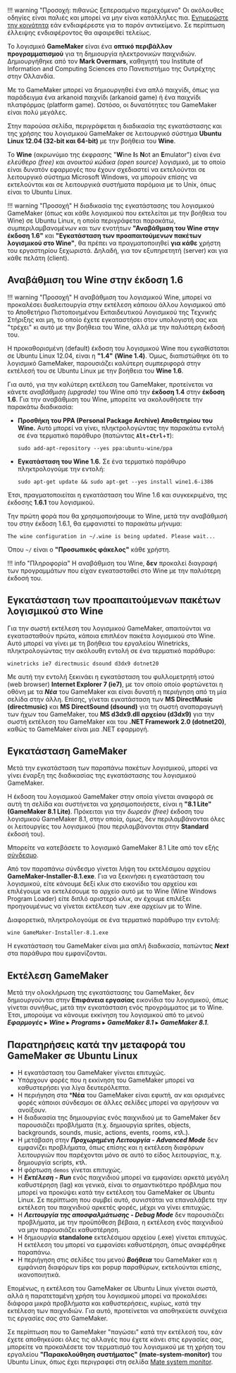 !!! warning "Προσοχή: πιθανώς ξεπερασμένο περιεχόμενο"
    Οι ακόλουθες οδηγίες είναι παλιές και μπορεί να μην είναι κατάλληλες πια.
    [Ενημερώστε την κοινότητα](support/index.md#steki) εάν ενδιαφέρεστε για
    το παρόν αντικείμενο. Σε περίπτωση έλλειψης ενδιαφέροντος θα αφαιρεθεί
    τελείως.

Το λογισμικό **GameMaker** είναι ένα **οπτικό περιβάλλον προγραμματισμού** για
τη δημιουργία ηλεκτρονικών παιχνιδιών. Δημιουργήθηκε από τον **Mark Overmars**,
καθηγητή του Institute of Information and Computing Sciences στο Πανεπιστήμιο
της Ουτρέχτης στην Ολλανδία.

Με το GameMaker μπορεί να δημιουργηθεί ένα απλό παιχνίδι, όπως για παράδειγμα
ένα arkanoid παιχνίδι (arkanoid game) ή ένα παιχνίδι πλατφόρμας (platform
game). Ωστόσο, οι δυνατότητες του GameMaker είναι πολύ μεγάλες.

Στην παρούσα σελίδα, περιγράφεται η διαδικασία της εγκατάστασης και της χρήσης
του λογισμικού GameMaker σε λειτουργικό σύστημα **Ubuntu Linux 12.04 (32-bit
και 64-bit)** με την βοήθεια του **Wine**.

Το **Wine** (ακρωνύμιο της έκφρασης "**W**ine **I**s **N**ot an **E**mulator")
είναι ένα *ελεύθερο (free)* και *ανοικτού κώδικα (open source)* λογισμικό, με
το οποίο είναι δυνατόν εφαρμογές που έχουν σχεδιαστεί να εκτελούνται σε
λειτουργικό σύστημα Microsoft Windows, να μπορούν επίσης να εκτελούνται και σε
λειτουργικά συστήματα παρόμοια με το Unix, όπως είναι το Ubuntu Linux.

!!! warning "Προσοχή"
    Η διαδικασία της εγκατάστασης του λογισμικού GameMaker (όπως και κάθε
    λογισμικού που εκτελείται με την βοήθεια του Wine) σε Ubuntu Linux, η οποία
    περιγράφεται παρακάτω, συμπεριλαμβανομένων και των ενοτήτων **"Αναβάθμιση
    του Wine στην έκδοση 1.6"** και **"Εγκατάσταση των προαπαιτούμενων πακέτων
    λογισμικού στο Wine"**, θα πρέπει να πραγματοποιηθεί **για κάθε** χρήστη
    του εργαστηρίου ξεχωριστά. Δηλαδή, για τον εξυπηρετητή (server) και για
    κάθε πελάτη (client).

## Αναβάθμιση του Wine στην έκδοση 1.6

!!! warning "Προσοχή"
    Η αναβάθμιση του λογισμικού Wine, μπορεί να προκαλέσει δυσλειτουργία στην
    εκτέλεση κάποιου άλλου λογισμικού από το Αποθετήριο Πιστοποιημένου
    Εκπαιδευτικού Λογισμικού της Τεχνικής Στήριξης και μη, το οποίο έχετε
    εγκαταστήσει στον υπολογιστή σας και "τρέχει" κι αυτό με την βοήθεια του
    Wine, αλλά με την παλιότερη έκδοσή του.

Η προκαθορισμένη (default) έκδοση του λογισμικού Wine που εγκαθίσταται σε
Ubuntu Linux 12.04, είναι η **"1.4"** **(Wine 1.4)**. Όμως, διαπιστώθηκε ότι το
λογισμικό GameMaker, παρουσιάζει καλύτερη συμπεριφορά στην εκτέλεσή του σε
Ubuntu Linux με την βοήθεια του **Wine 1.6**.

Για αυτό, για την καλύτερη εκτέλεση του GameMaker, προτείνεται να κάνετε
*αναβάθμιση (upgrade)* του Wine από την **έκδοση 1.4** στην **έκδοση 1.6**.
Για την αναβάθμιση του Wine, μπορείτε να ακολουθήσετε την παρακάτω διαδικασία:

  - **Προσθήκη του PPA (Personal Package Archive) Αποθετηρίου του Wine.** Αυτό
    μπορεί να γίνει, πληκτρολογώντας την παρακάτω εντολή σε ένα τερματικό
    παράθυρο (πατώντας **`Alt`**+**`Ctrl`**+**`T`**):
    ```shell
    sudo add-apt-repository --yes ppa:ubuntu-wine/ppa
    ```
  - **Εγκατάσταση του Wine 1.6.** Σε ένα τερματικό παράθυρο πληκτρολογούμε την
    εντολή:
    ```shell
    sudo apt-get update && sudo apt-get --yes install wine1.6-i386
    ```

Έτσι, πραγματοποιείται η εγκατάσταση του Wine 1.6 και συγκεκριμένα, της έκδοσης
**1.6.1** του λογισμικού.

Την πρώτη φορά που θα χρησιμοποιήσουμε το Wine, μετά την αναβάθμισή του στην
έκδοση 1.6.1, θα εμφανιστεί το παρακάτω μήνυμα:
```shell-session
The wine configuration in ~/.wine is being updated. Please wait...
```
Όπου `~/` είναι ο **"Προσωπικός φάκελος"** κάθε χρήστη.

!!! info "Πληροφορία"
    Η αναβάθμιση του Wine, **δεν** προκαλεί διαγραφή των προγραμμάτων που είχαν
    εγκατασταθεί στο Wine με την παλιότερη έκδοσή του.

## Εγκατάσταση των προαπαιτούμενων πακέτων λογισμικού στο Wine

Για την σωστή εκτέλεση του λογισμικού GameMaker, απαιτούνται να εγκατασταθούν
πρώτα, κάποια επιπλέον πακέτα λογισμικού στο Wine. Αυτό μπορεί να γίνει με τη
βοήθεια του εργαλείου Winetricks, πληκτρολογώντας την ακόλουθη εντολή σε ένα
τερματικό παράθυρο:
```shell
winetricks ie7 directmusic dsound d3dx9 dotnet20
```

Με αυτή την εντολή ξεκινάει η εγκατάσταση του φυλλομετρητή ιστού (web browser)
**Internet Explorer 7 (ie7)**, με τον οποίο οποίο φορτώνεται η οθόνη με τα
***Νέα*** του GameMaker και είναι δυνατή η περιήγηση από τη μία σελίδα στην
άλλη. Επίσης, γίνεται εγκατάσταση των **MS DirectMusic (directmusic)** και **MS
DirectSound (dsound)** για τη σωστή αναπαραγωγή των ήχων του GameMaker, του
**MS d3dx9.dll αρχείου (d3dx9)** για την σωστή εκτέλεση του GameMaker και του
**.NET Framework 2.0 (dotnet20)**, καθώς το GameMaker είναι μια .NET εφαρμογή.

## Εγκατάσταση GameMaker

Μετά την εγκατάσταση των παραπάνω πακέτων λογισμικού, μπορεί να γίνει έναρξη
της διαδικασίας της εγκατάστασης του λογισμικού GameMaker.

Η έκδοση του λογισμικού GameMaker στην οποία γίνεται αναφορά σε αυτή τη σελίδα
και συστήνεται να χρησιμοποιήσετε, είναι η **"8.1 Lite" (GameMaker 8.1 Lite)**.
Πρόκειται για την *δωρεάν (free)* έκδοση του λογισμικού GameMaker 8.1, στην
οποία, όμως, δεν περιλαμβάνονται όλες οι λειτουργίες του λογισμικού (που
περιλαμβάνονται στην **Standard** έκδοσή του).

Μπορείτε να κατεβάσετε το λογισμικό GameMaker 8.1 Lite από τον εξής
[σύνδεσμο](https://game-maker.en.softonic.com/).

Από τον παραπάνω σύνδεσμο γίνεται λήψη του εκτελέσιμου αρχείου
**GameMaker-Installer-8.1.exe**. Για να ξεκινήσει η εγκατάσταση του λογισμικού,
είτε κάνουμε δεξί κλικ στο εικονίδιο του αρχείου και επιλέγουμε να εκτελέσουμε
το αρχείο αυτό με το Wine (Wine Windows Program Loader) είτε διπλό αριστερό
κλικ, αν έχουμε επιλέξει προηγουμένως να γίνεται εκτέλεση των .exe αρχείων με
το Wine.

Διαφορετικά, πληκτρολογούμε σε ένα τερματικό παράθυρο την εντολή:
```shell
wine GameMaker-Installer-8.1.exe
```

Η εγκατάσταση του GameMaker είναι μια απλή διαδικασία, πατώντας ***Next*** στα
παράθυρα που εμφανίζονται.

## Εκτέλεση GameMaker

Μετά την ολοκλήρωση της εγκατάστασης του GameMaker, δεν δημιουργούνται στην
**Επιφάνεια εργασίας** εικονίδια του λογισμικού, όπως γίνεται συνήθως, μετά την
εγκατάσταση ενός προγράμματος με το Wine. Έτσι, μπορούμε να κάνουμε εκκίνηση
του λογισμικού από το μενού ***Εφαρμογές*** ▸ ***Wine*** ▸ ***Programs*** ▸
***GameMaker 8.1*** ▸ ***GameMaker 8.1***.

## Παρατηρήσεις κατά την μεταφορά του GameMaker σε Ubuntu Linux

- Η εγκατάσταση του GameMaker γίνεται επιτυχώς.
- Υπάρχουν φορές που η εκκίνηση του GameMaker μπορεί να καθυστερήσει για λίγα
  δευτερόλεπτα.
- Η περιήγηση στα ***Νέα** του GameMaker είναι εφικτή, αν και ορισμένες φορές
  κάποιοι σύνδεσμοι σε άλλες σελίδες μπορεί να αργήσουν να ανοίξουν.
- Η διαδικασία της δημιουργίας ενός παιχνιδιού με το GameMaker δεν παρουσιάζει
  προβλήματα (π.χ. δημιουργία sprites, objects, backgrounds, sounds, music,
  actions, events, rooms, κτλ.).
- Η μετάβαση στην ***Προχωρημένη Λειτουργία - Advanced Mode*** δεν εμφανίζει
  προβλήματα, όπως επίσης και η εκτέλεση διαφόρων λειτουργιών που παρέχονται
  μόνο σε αυτό το είδος λειτουργίας, π.χ. δημιουργία scripts, κτλ.
- Η φόρτωση `demos` γίνεται επιτυχώς.
- Η ***Εκτέλεση - Run*** ενός παιχνιδιού μπορεί να εμφανίσει αρκετά μεγάλη
  καθυστέρηση (lag) και γενικά, είναι το σημαντικότερο πρόβλημα που μπορεί να
  προκύψει κατά την εκτέλεση του GameMaker σε Ubuntu Linux. Σε περίπτωση που
  συμβεί αυτό, συνιστάται να επαναλάβετε την εκτέλεση του παιχνιδιού αρκετές
  φορές, μέχρι να γίνει επιτυχώς.
- Η ***Λειτουργία της αποσφαλμάτωσης - Debug Mode*** δεν παρουσιάζει
  προβλήματα, με την προϋπόθεση βέβαια, η εκτέλεση ενός παιχνιδιού να μην
  παρουσιάζει καθυστέρηση.
- Η δημιουργία **standalone** εκτελέσιμου αρχείου (.exe) γίνεται επιτυχώς. Η
  εκτέλεση του μπορεί να εμφανίσει καθυστέρηση, όπως αναφέρθηκε παραπάνω.
- Η περιήγηση στις σελίδες του μενού ***Βοήθεια*** του GameMaker και η εμφάνιση
  διαφόρων tips και popup παραθύρων, εκτελούνται επίσης, ικανοποιητικά.

Επομένως, η εκτέλεση του GameMaker σε Ubuntu Linux γίνεται σωστά, αλλά η
παρατεταμένη χρήση του λογισμικού μπορεί να προκαλέσει διάφορα μικρά προβλήματα
και καθυστερήσεις, κυρίως, κατά την εκτέλεση των παιχνιδιών. Για αυτό,
προτείνεται να αποθηκεύετε συνέχεια τις εργασίες σας στο GameMaker.

Σε περίπτωση που το GameMaker "παγώσει" κατά την εκτέλεσή του, εάν έχετε
αποθηκεύσει όλες τις αλλαγές που έχετε κάνει στις εργασίες σας, μπορείτε να
προκαλέσετε τον τερματισμό του λογισμικού με τη χρήση του εργαλείου
**"Παρακολούθηση συστήματος" (mate-system-monitor)** του Ubuntu Linux, όπως
έχει περιγραφεί στη σελίδα [Mate system monitor](mate-system-monitor.md).
